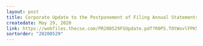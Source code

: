 ```yaml
---
layout: post
title: Corporate Update to the Postponement of Filing Annual Statements
createdate: May 29, 2020
link: https://webfiles.thecse.com/PR200529FSUpdate.pdf?R0PS.TOtWovlFPK5kgBAjqag.CuIgJFN
sortorder: "20200529"
---
```

